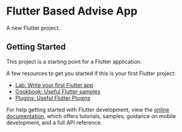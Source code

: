 # Flutter Based Advise App

A new Flutter project.

## Getting Started

This project is a starting point for a Flutter application.

A few resources to get you started if this is your first Flutter project:

- [Lab: Write your first Flutter app](https://docs.flutter.dev/get-started/codelab)
- [Cookbook: Useful Flutter samples](https://docs.flutter.dev/cookbook)
- [Plugins: Useful Flutter Plugins](https://pub.dev/)

For help getting started with Flutter development, view the
[online documentation](https://docs.flutter.dev/), which offers tutorials,
samples, guidance on mobile development, and a full API reference.
